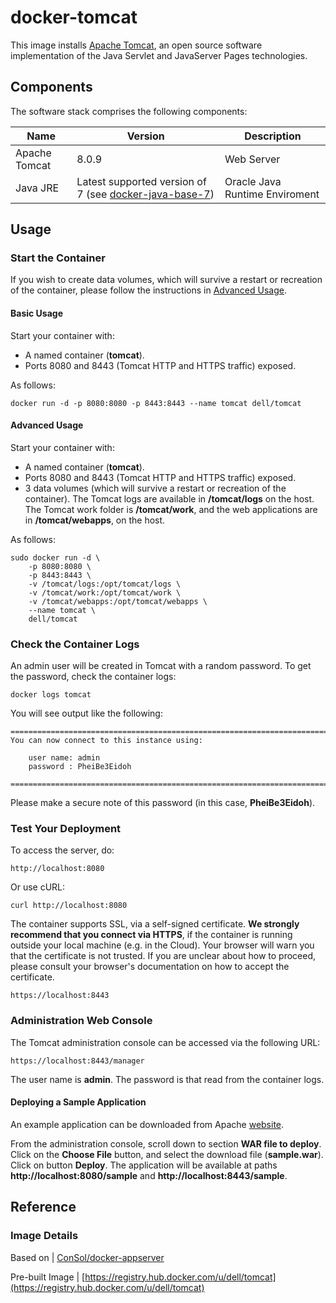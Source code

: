 # docker-tomcat
This image installs [Apache Tomcat](http://tomcat.apache.org/), an open source software implementation of the Java Servlet and JavaServer Pages technologies.

## Components
The software stack comprises the following components:

Name              | Version                     | Description
------------------|-----------------------------|------------------------------
Apache Tomcat     | 8.0.9                       | Web Server
Java JRE          | Latest supported version of 7 (see [docker-java-base-7](https://github.com/dell-cloud-marketplace/docker-java/blob/master/docker-java-base-7)) | Oracle Java Runtime Enviroment

## Usage

### Start the Container
If you wish to create data volumes, which will survive a restart or recreation of the container, please follow the instructions in [Advanced Usage](#advanced-usage).

#### Basic Usage
Start your container with:

 - A named container (**tomcat**).
 - Ports 8080 and 8443 (Tomcat HTTP and HTTPS traffic) exposed.

As follows:

```no-highlight
docker run -d -p 8080:8080 -p 8443:8443 --name tomcat dell/tomcat
```

<a name="advanced-usage"></a>
#### Advanced Usage
Start your container with:

- A named container (**tomcat**).
- Ports 8080 and 8443 (Tomcat HTTP and HTTPS traffic) exposed.
- 3 data volumes (which will survive a restart or recreation of the container). The Tomcat logs are available in **/tomcat/logs** on the host. The Tomcat work folder is **/tomcat/work**, and the web applications are in **/tomcat/webapps**, on the host.

As follows:

```no-highlight
sudo docker run -d \
    -p 8080:8080 \
    -p 8443:8443 \
    -v /tomcat/logs:/opt/tomcat/logs \
    -v /tomcat/work:/opt/tomcat/work \
    -v /tomcat/webapps:/opt/tomcat/webapps \
    --name tomcat \
    dell/tomcat
```

### Check the Container Logs
An admin user will be created in Tomcat with a random password. To get the password, check the container logs: 

```no-highlight
docker logs tomcat 
```

You will see output like the following:

```no-highlight
=========================================================================
You can now connect to this instance using:

    user name: admin
    password : PheiBe3Eidoh

========================================================================
```

Please make a secure note of this password (in this case, **PheiBe3Eidoh**).

### Test Your Deployment
To access the server, do:
```no-highlight
http://localhost:8080
```

Or use cURL:
```no-highlight
curl http://localhost:8080
```

The container supports SSL, via a self-signed certificate. **We strongly recommend that you connect via HTTPS**, if the container is running outside your local machine (e.g. in the Cloud). Your browser will warn you that the certificate is not trusted. If you are unclear about how to proceed, please consult your browser's documentation on how to accept the certificate.

```no-highlight
https://localhost:8443
```

### Administration Web Console
The Tomcat administration console can be accessed via the following URL:

```no-highlight
https://localhost:8443/manager
```

The user name is **admin**. The password is that read from the container logs.

#### Deploying a Sample Application
An example application can be downloaded from Apache [website](https://tomcat.apache.org/tomcat-8.0-doc/appdev/sample/).

From the administration console, scroll down to section **WAR file to deploy**. Click on the **Choose File** button, and select the download file (**sample.war**). Click on button **Deploy**. The application will be available at paths **http://localhost:8080/sample** and **http://localhost:8443/sample**.

## Reference

### Image Details
Based on | [ConSol/docker-appserver](https://github.com/ConSol/docker-appserver/tree/master/tomcat/8.0)

Pre-built Image | [https://registry.hub.docker.com/u/dell/tomcat](https://registry.hub.docker.com/u/dell/tomcat) 
